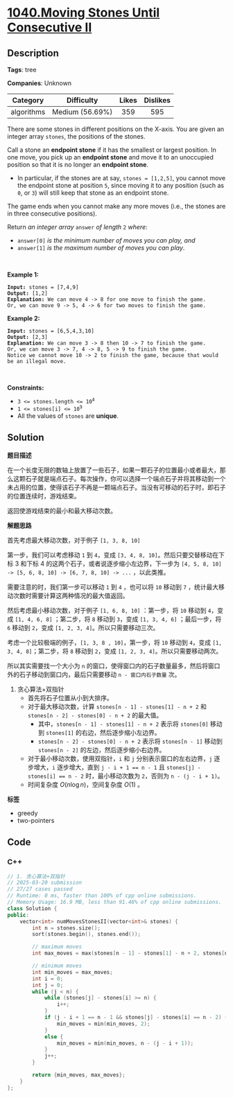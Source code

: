 # [1040.Moving Stones Until Consecutive II](https://leetcode.com/problems/moving-stones-until-consecutive-ii/description/)

## Description

**Tags**: tree

**Companies**: Unknown

|  Category  |   Difficulty    | Likes | Dislikes |
| :--------: | :-------------: | :---: | :------: |
| algorithms | Medium (56.69%) |  359  |   595    |

<p>There are some stones in different positions on the X-axis. You are given an integer array <code>stones</code>, the positions of the stones.</p>
<p>Call a stone an <strong>endpoint stone</strong> if it has the smallest or largest position. In one move, you pick up an <strong>endpoint stone</strong> and move it to an unoccupied position so that it is no longer an <strong>endpoint stone</strong>.</p>
<ul>
  <li>In particular, if the stones are at say, <code>stones = [1,2,5]</code>, you cannot move the endpoint stone at position <code>5</code>, since moving it to any position (such as <code>0</code>, or <code>3</code>) will still keep that stone as an endpoint stone.</li>
</ul>
<p>The game ends when you cannot make any more moves (i.e., the stones are in three consecutive positions).</p>
<p>Return <em>an integer array </em><code>answer</code><em> of length </em><code>2</code><em> where</em>:</p>
<ul>
  <li><code>answer[0]</code> <em>is the minimum number of moves you can play, and</em></li>
  <li><code>answer[1]</code> <em>is the maximum number of moves you can play</em>.</li>
</ul>
<p>&nbsp;</p>
<p><strong class="example">Example 1:</strong></p>
<pre><code><strong>Input:</strong> stones = [7,4,9]
<strong>Output:</strong> [1,2]
<strong>Explanation:</strong> We can move 4 -&gt; 8 for one move to finish the game.
Or, we can move 9 -&gt; 5, 4 -&gt; 6 for two moves to finish the game.</code></pre>
<p><strong class="example">Example 2:</strong></p>
<pre><code><strong>Input:</strong> stones = [6,5,4,3,10]
<strong>Output:</strong> [2,3]
<strong>Explanation:</strong> We can move 3 -&gt; 8 then 10 -&gt; 7 to finish the game.
Or, we can move 3 -&gt; 7, 4 -&gt; 8, 5 -&gt; 9 to finish the game.
Notice we cannot move 10 -&gt; 2 to finish the game, because that would be an illegal move.</code></pre>
<p>&nbsp;</p>
<p><strong>Constraints:</strong></p>
<ul>
  <li><code>3 &lt;= stones.length &lt;= 10<sup>4</sup></code></li>
  <li><code>1 &lt;= stones[i] &lt;= 10<sup>9</sup></code></li>
  <li>All the values of <code>stones</code> are <strong>unique</strong>.</li>
</ul>

## Solution

**题目描述**

在一个长度无限的数轴上放置了一些石子，如果一颗石子的位置最小或者最大，那么这颗石子就是端点石子。每次操作，你可以选择一个端点石子并将其移动到一个未占用的位置，使得该石子不再是一颗端点石子。当没有可移动的石子时，即石子的位置连续时，游戏结束。

返回使游戏结束的最小和最大移动次数。

**解题思路**

首先考虑最大移动次数，对于例子 `[1, 3, 8, 10]`

第一步，我们可以考虑移动 `1` 到 `4`，变成 `[3, 4, 8, 10]`。然后只要交替移动在下标 3 和下标 4 的这两个石子，或者说逐步缩小左边界，下一步为 `[4, 5, 8, 10] -> [5, 6, 8, 10] -> [6, 7, 8, 10] -> ...` ，以此类推。

需要注意的时，我们第一步可以移动 `1` 到 `4` ，也可以将 `10` 移动到 `7` ，统计最大移动次数时需要计算这两种情况的最大值返回。

然后考虑最小移动次数，对于例子 `[1, 6, 8, 10]` ：第一步，将 `10` 移动到 `4`，变成 `[1, 4, 6, 8]` ；第二步，将 `8` 移动到 `3`，变成 `[1, 3, 4, 6]` ；最后一步，将 `6` 移动到 `2`，变成 `[1, 2, 3, 4]`。所以只需要移动三次。

考虑一个比较极端的例子，`[1, 3, 8 , 10]`，第一步，将 `10` 移动到 `4`，变成 `[1, 3, 4, 8]`；第二步，将 `8` 移动到 `2`，变成 `[1, 2, 3, 4]`。所以只需要移动两次。

所以其实需要找一个大小为 `n` 的窗口，使得窗口内的石子数量最多，然后将窗口外的石子移动到窗口内，最后只需要移动 `n - 窗口内石子数量` 次。

1. 贪心算法+双指针
   - 首先将石子位置从小到大排序。
   - 对于最大移动次数，计算 `stones[n - 1] - stones[1] - n + 2` 和 `stones[n - 2] - stones[0] - n + 2` 的最大值。
     - 其中，`stones[n - 1] - stones[1] - n + 2` 表示将 `stones[0]` 移动到 `stones[1]` 的右边，然后逐步缩小左边界。
     - `stones[n - 2] - stones[0] - n + 2` 表示将 `stones[n - 1]` 移动到 `stones[n - 2]` 的左边，然后逐步缩小右边界。
   - 对于最小移动次数，使用双指针，`i` 和 `j` 分别表示窗口的左右边界，`j` 逐步增大，`i` 逐步增大，直到 `j - i + 1 == n - 1` 且 `stones[j] - stones[i] == n - 2` 时，最小移动次数为 `2`，否则为 `n - (j - i + 1)`。
   - 时间复杂度 $O(n \log n)$，空间复杂度 $O(1)$ 。

**标签**

- greedy
- two-pointers

<!-- code start -->
## Code

### C++

```cpp
// 1. 贪心算法+双指针
// 2025-03-20 submission
// 27/27 cases passed
// Runtime: 0 ms, faster than 100% of cpp online submissions.
// Memory Usage: 16.9 MB, less than 91.46% of cpp online submissions.
class Solution {
public:
    vector<int> numMovesStonesII(vector<int>& stones) {
        int n = stones.size();
        sort(stones.begin(), stones.end());

        // maximum moves
        int max_moves = max(stones[n - 1] - stones[1] - n + 2, stones[n - 2] - stones[0] - n + 2);

        // minimum moves
        int min_moves = max_moves;
        int i = 0;
        int j = 0;
        while (j < n) {
            while (stones[j] - stones[i] >= n) {
                i++;
            }
            if (j - i + 1 == n - 1 && stones[j] - stones[i] == n - 2) {
                min_moves = min(min_moves, 2);
            }
            else {
                min_moves = min(min_moves, n - (j - i + 1));
            }
            j++;
        }

        return {min_moves, max_moves};
    }
};
```

<!-- code end -->
